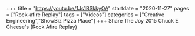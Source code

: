 +++
title = "https://youtu.be/1Js1BSkkyOA"
startdate = "2020-11-27"
pages = ["Rock-afire Replay"]
tags = ["Videos"]
categories = ["Creative Engineering","ShowBiz Pizza Place"]
+++
Share The Joy 2015 Chuck E Cheese's (Rock Afire Replay)
